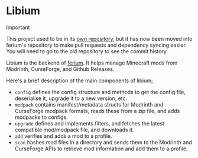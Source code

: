 # Libium

> [!IMPORTANT]
> This project used to be in its [own repository](https://github.com/gorilla-devs/libium), but it has now been moved into ferium's repository to make pull requests and dependency syncing easier.  
> You will need to go to the old repository to see the commit history.

Libium is the backend of [ferium](https://github.com/gorilla-devs/ferium). It helps manage Minecraft mods from Modrinth, CurseForge, and Github Releases.

Here's a brief description of the main components of libium;

- `config` defines the config structure and methods to get the config file, deserialise it, upgrade it to a new version, etc.
- `modpack` contains manifest/metadata structs for Modrinth and CurseForge modpack formats, reads these from a zip file, and adds modpacks to configs.
- `upgrade` defines and implements filters, and fetches the latest compatible mod/modpack file, and downloads it.
- `add` verifies and adds a mod to a profile.
- `scan` hashes mod files in a directory and sends them to the Modrinth and CurseForge APIs to retrieve mod information and add them to a profile.
